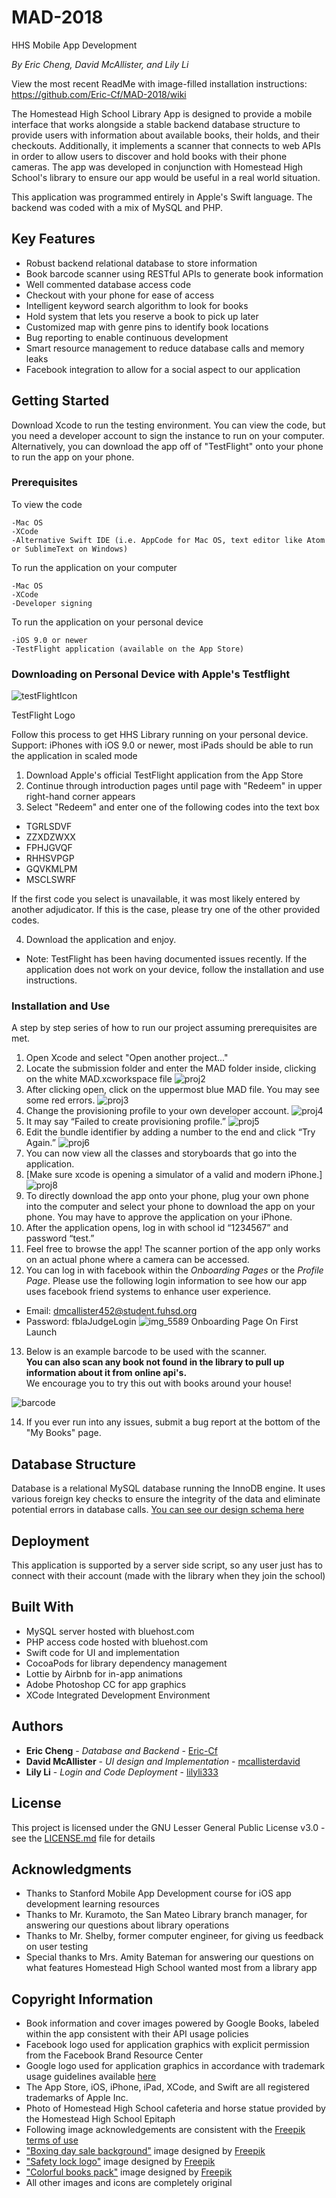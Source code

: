 # MAD-2018
HHS Mobile App Development

*By Eric Cheng, David McAllister, and Lily Li*

View the most recent ReadMe with image-filled installation instructions: https://github.com/Eric-Cf/MAD-2018/wiki

The Homestead High School Library App is designed to provide a mobile interface that works alongside a stable backend database structure to provide users with information about available books, their holds, and their checkouts. Additionally, it implements a scanner that connects to web APIs in order to allow users to discover and hold books with their phone cameras. The app was developed in conjunction with Homestead High School's library to ensure our app would be useful in a real world situation.

This application was programmed entirely in Apple's Swift language. The backend was coded with a mix of MySQL and PHP.

## Key Features

* Robust backend relational database to store information
* Book barcode scanner using RESTful APIs to generate book information
* Well commented database access code
* Checkout with your phone for ease of access
* Intelligent keyword search algorithm to look for books
* Hold system that lets you reserve a book to pick up later
* Customized map with genre pins to identify book locations
* Bug reporting to enable continuous development
* Smart resource management to reduce database calls and memory leaks
* Facebook integration to allow for a social aspect to our application

## Getting Started

Download Xcode to run the testing environment. You can view the code, but you need a developer account to sign the instance to run on your computer.
Alternatively, you can download the app off of "TestFlight" onto your phone to run the app on your phone.

### Prerequisites

To view the code
```
-Mac OS
-XCode
-Alternative Swift IDE (i.e. AppCode for Mac OS, text editor like Atom or SublimeText on Windows)
```
To run the application on your computer
```
-Mac OS
-XCode
-Developer signing
```

To run the application on your personal device
```
-iOS 9.0 or newer
-TestFlight application (available on the App Store)
```

### Downloading on Personal Device with Apple's Testflight
![testFlightIcon](https://developer.apple.com/assets/elements/icons/testflight/testflight-128x128_2x.png)

TestFlight Logo

Follow this process to get HHS Library running on your personal device.
Support: iPhones with iOS 9.0 or newer, most iPads should be able to run the application in scaled mode

1. Download Apple's official TestFlight application from the App Store
2. Continue through introduction pages until page with "Redeem" in upper right-hand corner appears
3. Select "Redeem" and enter one of the following codes into the text box
* TGRLSDVF
* ZZXDZWXX
* FPHJGVQF
* RHHSVPGP
* GQVKMLPM
* MSCLSWRF

If the first code you select is unavailable, it was most likely entered by another adjudicator. If this is the case, please try one of the other provided codes.

4. Download the application and enjoy.
* Note: TestFlight has been having documented issues recently. If the application does not work on your device, follow the installation and use instructions.

### Installation and Use

A step by step series of how to run our project assuming prerequisites are met.

1. Open Xcode and select "Open another project..."
2. Locate the submission folder and enter the MAD folder inside, clicking on the white MAD.xcworkspace file
![proj2](https://user-images.githubusercontent.com/26942890/36134916-905621ee-103c-11e8-9621-bcb171868d55.png)
3. After clicking open, click on the uppermost blue MAD file. You may see some red errors.
![proj3](https://user-images.githubusercontent.com/26942890/36134969-dc8501b6-103c-11e8-9f1c-d5ca45dbf508.png)
4. Change the provisioning profile to your own developer account.
![proj4](https://user-images.githubusercontent.com/26942890/36134994-086cf360-103d-11e8-93b8-e301b817adca.png)
5. It may say “Failed to create provisioning profile.”
![proj5](https://user-images.githubusercontent.com/26942890/36135007-1d194c96-103d-11e8-9f75-c50c5a08c301.png)
6. Edit the bundle identifier by adding a number to the end and click “Try Again.”
![proj6](https://user-images.githubusercontent.com/26942890/36135146-285446a0-103e-11e8-806c-633dc165cd75.png)
7. You can now view all the classes and storyboards that go into the application.
8. [Make sure xcode is opening a simulator of a valid and modern iPhone.]
![proj8](https://user-images.githubusercontent.com/26942890/36135164-3fcf4f0a-103e-11e8-9202-9f1eb4d07472.png)
9. To directly download the app onto your phone, plug your own phone into the computer and select your phone to download the app on your phone. You may have to approve the application on your iPhone.
10. After the application opens, log in with school id “1234567” and password “test.”
11. Feel free to browse the app!
The scanner portion of the app only works on an actual phone where a camera can be accessed.
12. You can log in with facebook within the *Onboarding Pages* or the *Profile Page*. Please use the following login information to see how our app uses facebook friend systems to enhance user experience.
* Email: dmcallister452@student.fuhsd.org
* Password: fblaJudgeLogin
![img_5589](https://user-images.githubusercontent.com/26942890/36135024-3baa4cb4-103d-11e8-9bbd-3068dd2de9d1.PNG)
Onboarding Page On First Launch

13. Below is an example barcode to be used with the scanner.   
**You can also scan any book not found in the library to pull up information about it from online api's.**   
We encourage you to try this out with books around your house!

![barcode](https://user-images.githubusercontent.com/26942890/36134449-b9bf6b56-1039-11e8-91f7-18aed490d548.gif)

14. If you ever run into any issues, submit a bug report at the bottom of the "My Books" page.

## Database Structure

Database is a relational MySQL database running the InnoDB engine. It uses various foreign key checks to ensure the integrity of the data and eliminate potential errors in database calls.
[You can see our design schema here](https://eric-cf.github.io/MAD-2018/)

## Deployment

This application is supported by a server side script, so any user just has to connect with their account (made with the library when they join the school)

## Built With

* MySQL server hosted with bluehost.com
* PHP access code hosted with bluehost.com
* Swift code for UI and implementation
* CocoaPods for library dependency management
* Lottie by Airbnb for in-app animations
* Adobe Photoshop CC for app graphics
* XCode Integrated Development Environment

## Authors

* **Eric Cheng** - *Database and Backend* - [Eric-Cf](https://github.com/Eric-Cf)
* **David McAllister** - *UI design and Implementation* - [mcallisterdavid](https://github.com/mcallisterdavid)
* **Lily Li** - *Login and Code Deployment* - [lilyli333](https://github.com/lilyli333)

## License

This project is licensed under the GNU Lesser General Public License v3.0 - see the [LICENSE.md](LICENSE.md) file for details

## Acknowledgments

* Thanks to Stanford Mobile App Development course for iOS app development learning resources
* Thanks to Mr. Kuramoto, the San Mateo Library branch manager, for answering our questions about library operations
* Thanks to Mr. Shelby, former computer engineer, for giving us feedback on user testing
* Special thanks to Mrs. Amity Bateman for answering our questions on what features Homestead High School wanted most from a library app

## Copyright Information

* Book information and cover images powered by Google Books, labeled within the app consistent with their API usage policies
* Facebook logo used for application graphics with explicit permission from the Facebook Brand Resource Center
* Google logo used for application graphics in accordance with trademark usage guidelines available [here](https://www.google.com/permissions/trademark/rules.html)
* The App Store, iOS, iPhone, iPad, XCode, and Swift are all registered trademarks of Apple Inc.
* Photo of Homestead High School cafeteria and horse statue provided by the Homestead High School Epitaph
* Following image acknowledgements are consistent with the [Freepik terms of use](freepik.com/terms_of_use)
* ["Boxing day sale background"](https://www.freepik.com/free-vector/boxing-day-sale-background_1442395.htm) image designed by [Freepik](freepik.com)
* ["Safety lock logo"](https://www.freepik.com/free-vector/safety-lock-logo_717950.htm#term=lock%20icon&page=1&position=9) image designed by [Freepik](freepik.com)
* ["Colorful books pack"](https://www.freepik.com/free-vector/colorful-books-pack_813860.htm#term=book&page=1&position=2) image designed by [Freepik](freepik.com)
* All other images and icons are completely original
